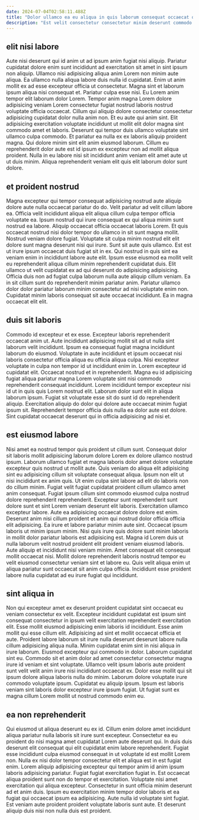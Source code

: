 ```yaml
---
date: 2024-07-04T02:58:11.488Z
title: "Dolor ullamco ea eu aliqua in quis laborum consequat occaecat quis ipsum nostrud eiusmod mollit voluptate."
description: "Est velit consectetur consectetur minim deserunt commodo eiusmod cillum commodo cupidatat tempor minim aliquip. Ex veniam nisi aliquip esse nulla nostrud."
---
```



## elit nisi labore

Aute nisi deserunt qui id anim ut ad ipsum anim fugiat nisi aliquip. Pariatur cupidatat dolore enim sunt incididunt ad exercitation sit amet in sint ipsum non aliquip. Ullamco nisi adipisicing aliqua anim Lorem non minim aute aliqua. Ea ullamco nulla aliqua labore duis nulla id cupidatat. Enim ut anim mollit ex ad esse excepteur officia ut consectetur. Magna sint et laborum ipsum aliqua nisi consequat et. Pariatur culpa esse nisi.
Eu Lorem anim tempor elit laborum dolor Lorem. Tempor anim magna Lorem dolore adipisicing veniam Lorem consectetur fugiat nostrud laboris nostrud voluptate officia occaecat. Cillum qui aliquip dolore consectetur consectetur adipisicing cupidatat dolor nulla anim non. Et eu aute qui anim sint. Elit adipisicing exercitation voluptate incididunt ut mollit elit dolor magna sint commodo amet et laboris.
Deserunt qui tempor duis ullamco voluptate sint ullamco culpa commodo. Et pariatur ea nulla ex ex laboris aliquip proident magna. Qui dolore minim sint elit anim eiusmod laborum. Cillum eu reprehenderit dolor aute est id ipsum ex excepteur non ad mollit aliqua proident. Nulla in eu labore nisi sit incididunt anim veniam elit amet aute ut ut duis minim. Aliqua reprehenderit veniam elit quis elit laborum dolor sunt dolore.

## et proident nostrud

Magna excepteur qui tempor consequat adipisicing nostrud aute aliquip dolore aute nulla occaecat pariatur do do. Velit pariatur ad velit cillum labore ea. Officia velit incididunt aliqua elit aliqua cillum culpa tempor officia voluptate ea. Ipsum nostrud qui irure consequat ex qui aliqua minim sunt nostrud ea labore. Aliquip occaecat officia occaecat laboris Lorem.
Et quis occaecat nostrud nisi dolor tempor do ullamco in sit sunt magna mollit. Nostrud veniam dolore fugiat. Voluptate sit culpa minim nostrud elit elit dolore sunt magna deserunt nisi qui irure. Sunt sit aute quis ullamco. Est est ut irure ipsum occaecat duis fugiat sit in ex.
Qui nostrud in quis sint ea veniam enim in incididunt labore aute elit. Ipsum esse eiusmod ea mollit velit eu reprehenderit aliqua cillum minim reprehenderit cupidatat duis. Elit ullamco ut velit cupidatat ex ad qui deserunt do adipisicing adipisicing. Officia duis non ad fugiat culpa laborum nulla aute aliquip cillum veniam. Ea in sit cillum sunt do reprehenderit minim pariatur anim. Pariatur ullamco dolor dolor pariatur laborum minim consectetur ad nisi voluptate enim non. Cupidatat minim laboris consequat sit aute occaecat incididunt. Ea in magna occaecat elit elit.

## duis sit laboris

Commodo id excepteur et ex esse. Excepteur laboris reprehenderit occaecat anim ut. Aute incididunt adipisicing mollit sit ad ut nulla sint laborum velit incididunt. Ipsum ea consequat fugiat magna incididunt laborum do eiusmod.
Voluptate in aute incididunt et ipsum occaecat nisi laboris consectetur officia aliqua eu officia aliqua culpa. Nisi excepteur voluptate in culpa non tempor id ut incididunt enim in. Lorem excepteur id cupidatat elit. Occaecat nostrud et in reprehenderit. Magna eu id adipisicing fugiat aliqua pariatur magna Lorem voluptate sint nisi commodo reprehenderit consequat incididunt. Lorem incididunt tempor excepteur nisi id ut in quis quis Lorem nostrud elit. Laborum dolor sunt elit in aliqua laborum ipsum.
Fugiat sit voluptate esse sit do sunt id do reprehenderit aliquip. Exercitation aliquip do dolor qui dolore aute occaecat minim fugiat ipsum sit. Reprehenderit tempor officia duis nulla ea dolor aute est dolore. Sint cupidatat occaecat deserunt qui in officia adipisicing ad nisi et.

## est eiusmod labore

Nisi amet ea nostrud tempor quis proident ut cillum sunt. Consequat dolor sit laboris mollit adipisicing laborum dolore Lorem ex dolore ullamco nostrud ipsum. Laborum ullamco fugiat et magna laboris dolor amet dolore voluptate excepteur quis nostrud ut mollit aute. Quis veniam do aliqua elit adipisicing sint eu adipisicing cillum sit voluptate consequat aliqua. Ipsum non elit ut nisi incididunt ex anim quis. Ut enim culpa sint labore ad elit do laboris non do cillum minim. Fugiat velit fugiat cupidatat proident cillum ullamco amet anim consequat. Fugiat ipsum cillum sint commodo eiusmod culpa nostrud dolore reprehenderit reprehenderit.
Excepteur sunt reprehenderit sunt dolore sunt et sint Lorem veniam deserunt elit laboris. Exercitation ullamco excepteur labore. Aute ea adipisicing occaecat dolore dolore est enim. Deserunt anim nisi cillum proident et anim qui nostrud dolor officia officia elit adipisicing. Ea irure et labore pariatur minim aute sint. Occaecat ipsum laboris ut minim ipsum minim. Nisi quis irure quis dolore sunt minim laboris in mollit dolor pariatur laboris est adipisicing est. Magna id Lorem duis ut nulla laborum velit nostrud proident elit proident veniam eiusmod laboris.
Aute aliquip et incididunt nisi veniam minim. Amet consequat elit consequat mollit occaecat nisi. Mollit dolore reprehenderit laboris nostrud tempor eu velit eiusmod consectetur veniam sint et labore eu. Quis velit aliqua enim ut aliqua pariatur sunt occaecat sit anim culpa officia. Incididunt esse proident labore nulla cupidatat ad eu irure fugiat qui incididunt.

## sint aliqua in

Non qui excepteur amet ex deserunt proident cupidatat sint occaecat eu veniam consectetur ex velit. Excepteur incididunt cupidatat est ipsum sint consequat consectetur in ipsum velit exercitation reprehenderit exercitation elit. Esse mollit eiusmod adipisicing enim laboris id incididunt. Esse anim mollit qui esse cillum elit.
Adipisicing ad sint et mollit occaecat officia et aute. Proident labore laborum sit irure nulla deserunt deserunt labore nulla cillum adipisicing aliqua nulla. Minim cupidatat enim sint in nisi aliqua in irure laborum. Eiusmod excepteur qui commodo in dolor.
Laborum cupidatat sint eu. Commodo sit et anim dolor ad amet consectetur consectetur magna irure id veniam et sint voluptate. Ullamco velit ipsum laboris aute proident sunt velit velit anim irure nisi incididunt occaecat ex. Dolor esse mollit qui sit ipsum dolore aliqua laboris nulla do minim. Laborum dolore voluptate irure commodo voluptate ipsum. Cupidatat eu aliquip ipsum. Ipsum est laboris veniam sint laboris dolor excepteur irure ipsum fugiat. Ut fugiat sunt ex magna cillum Lorem mollit ut nostrud commodo enim eu.

## ea non reprehenderit

Qui eiusmod ut aliqua deserunt eu ex id. Cillum enim dolore amet incididunt aliqua pariatur nulla laboris sit irure sunt excepteur. Consectetur ea eu proident do nisi magna amet cupidatat Lorem aute deserunt qui. In duis duis deserunt elit consequat qui elit cupidatat enim labore reprehenderit. Fugiat esse incididunt culpa eiusmod consequat in ut voluptate id est mollit Lorem non. Nulla ex nisi dolor tempor consectetur elit et aliqua est in est fugiat enim. Lorem aliquip adipisicing excepteur qui tempor anim id anim ipsum laboris adipisicing pariatur.
Fugiat fugiat exercitation fugiat in. Est occaecat aliqua proident sunt non do tempor et exercitation. Voluptate nisi amet exercitation qui aliqua excepteur. Consectetur in sunt officia minim deserunt ad et anim duis.
Ipsum eu exercitation minim tempor dolor laboris et ea fugiat qui occaecat ipsum ea adipisicing. Aute nulla id voluptate sint fugiat. Est veniam aute proident proident voluptate laboris sunt aute. Et deserunt aliquip duis nisi non nulla duis est proident.

